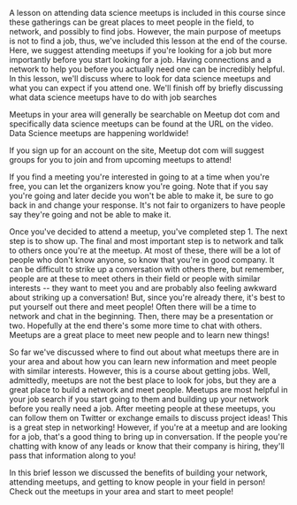 A lesson on attending data science meetups is included in this course since these gatherings can be great places to meet people in the field, to network, and possibly to find jobs. However, the main purpose of meetups is not to find a job, thus, we've included this lesson at the end of the course. Here, we suggest attending meetups if you're looking for a job but more importantly before you start looking for a job. Having connections and a network to help you before you actually need one can be incredibly helpful. In this lesson, we'll discuss where to look for data science meetups and what you can expect if you attend one. We'll finish off by briefly discussing what data science meetups have to do with job searches

Meetups in your area will generally be searchable on Meetup dot com and specifically data science meetups can be found at the URL on the video. Data Science meetups are happening worldwide!

If you sign up for an account on the site, Meetup dot com will suggest groups for you to join and from upcoming meetups to attend!

If you find a meeting you're interested in going to at a time when you're free, you can let the organizers know you're going. Note that if you say you're going and later decide you won't be able to make it, be sure to go back in and change your response. It's not fair to organizers to have people say they're going and not be able to make it.

Once you've decided to attend a meetup, you've completed step 1. The next step is to show up. The final and most important step is to network and talk to others once you're at the meetup. At most of these, there will be a lot of people who don't know anyone, so know that you're in good company. It can be difficult to strike up a conversation with others there, but remember, people are at these to meet others in their field or people with similar interests -- they want to meet you and are probably also feeling awkward about striking up a conversation! But, since you're already there, it's best to put yourself out there and meet people! Often there will be a time to network and chat in the beginning. Then, there may be a presentation or two. Hopefully at the end there's some more time to chat with others. Meetups are a great place to meet new people and to learn new things!

So far we've discussed where to find out about what meetups there are in your area and about how you can learn new information and meet people with similar interests. However, this is a course about getting jobs. Well, admittedly, meetups are not the best place to look for jobs, but they are a great place to build a network and meet people. Meetups are most helpful in your job search if you start going to them and building up your network before you really need a job. After meeting people at these meetups, you can follow them on Twitter or exchange emails to discuss project ideas! This is a great step in networking! However, if you're at a meetup and are looking for a job, that's a good thing to bring up in conversation. If the people you're chatting with know of any leads or know that their company is hiring, they'll pass that information along to you!

In this brief lesson we discussed the benefits of building your network, attending meetups, and getting to know people in your field in person! Check out the meetups in your area and start to meet people! 